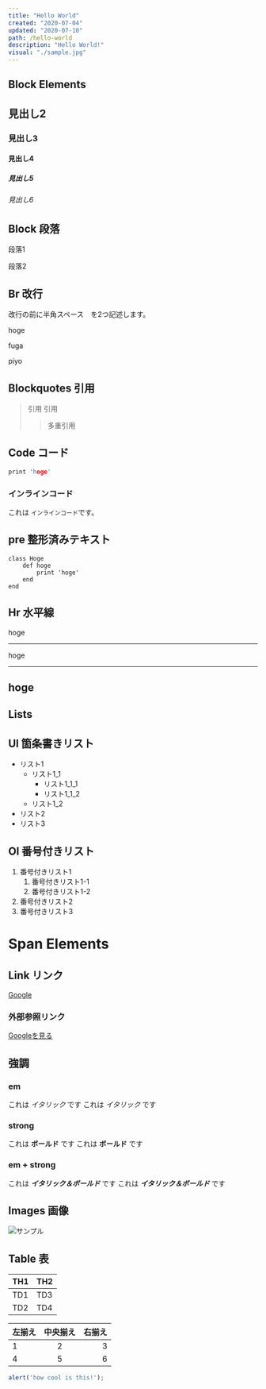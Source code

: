 ```yaml
---
title: "Hello World"
created: "2020-07-04"
updated: "2020-07-10"
path: /hello-world
description: "Hello World!"
visual: "./sample.jpg"
---
```


## Block Elements

## 見出し2
### 見出し3
#### 見出し4
##### 見出し5
###### 見出し6

## Block 段落

段落1

段落2

## Br 改行

改行の前に半角スペース`  `を2つ記述します。

hoge

fuga

piyo

## Blockquotes 引用

> 引用
> 引用
>> 多重引用

## Code コード

```c
print 'hoge'
```

### インラインコード

これは `インラインコード`です。

## pre 整形済みテキスト

    class Hoge
        def hoge
            print 'hoge'
        end
    end

## Hr 水平線

hoge
***
hoge
___
hoge
---

## Lists

## Ul 箇条書きリスト

- リスト1
    - リスト1_1
        - リスト1_1_1
        - リスト1_1_2
    - リスト1_2
- リスト2
- リスト3

## Ol 番号付きリスト

1. 番号付きリスト1
    1. 番号付きリスト1-1
    1. 番号付きリスト1-2
1. 番号付きリスト2
1. 番号付きリスト3

# Span Elements

## Link リンク

[Google](https://www.google.co.jp/)

### 外部参照リンク

[Google]: http://www.yahoo.co.jp
[Googleを見る][Google]

## 強調
### em

これは *イタリック* です
これは _イタリック_ です

### strong

これは **ボールド** です
これは __ボールド__ です

### em + strong

これは ***イタリック＆ボールド*** です
これは ___イタリック＆ボールド___ です

## Images 画像

![サンプル](./sample.jpg)

## Table 表

| TH1 | TH2 |
----|----
| TD1 | TD3 |
| TD2 | TD4 |

| 左揃え | 中央揃え | 右揃え |
|:---|:---:|---:|
|1 |2 |3 |
|4 |5 |6 |

```js:title=example-file.js
alert('how cool is this!');
```
